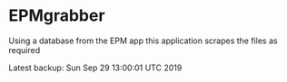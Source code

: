 # EPMgrabber
Using a database from the EPM app this application scrapes the files as required


Latest backup: Sun Sep 29 13:00:01 UTC 2019
